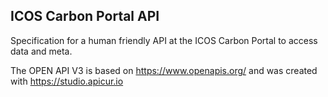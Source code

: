 ## ICOS Carbon Portal API 

Specification for a human friendly API at the ICOS Carbon Portal to 
access data and meta.

The OPEN API V3 is based on https://www.openapis.org/ and was created with 
https://studio.apicur.io





